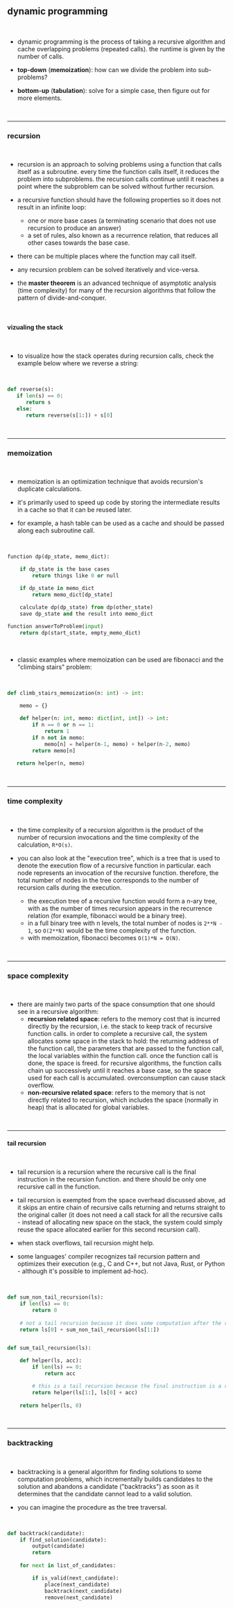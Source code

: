 ## dynamic programming

<br>

* dynamic programming is the process of taking a recursive algorithm and cache overlapping problems (repeated calls). the runtime is given by the number of calls.
  
* **top-down** (**memoization**): how can we divide the problem into sub-problems?
  
* **bottom-up** (**tabulation**): solve for a simple case, then figure out for more elements.


<br>

---

### recursion

<br>

* recursion is an approach to solving problems using a function that calls itself as a subroutine. every time the function calls itself, it reduces the problem into subproblems. the recursion calls continue until it reaches a point where the subproblem can be solved without further recursion.

* a recursive function should have the following properties so it does not result in an infinite loop:
   * one or more base cases (a terminating scenario that does not use recursion to produce an answer)
   * a set of rules, also known as a recurrence relation, that reduces all other cases towards the base case.

* there can be multiple places where the function may call itself. 

* any recursion problem can be solved iteratively and vice-versa.

* the **master theorem** is an advanced technique of asymptotic analysis (time complexity) for many of the recursion algorithms that follow the pattern of divide-and-conquer.

<br>


#### vizualing the stack

<br>

* to visualize how the stack operates during recursion calls, check the example below where we reverse a string:

<br>

```python
def reverse(s):
   if len(s) == 0:
      return s
   else:
      return reverse(s[1:]) + s[0]
```

<br>

---

### memoization

<br>

* memoization is an optimization technique that avoids recursion's duplicate calculations.

* it's primarily used to speed up code by storing the intermediate results in a cache so that it can be reused later.

* for example, a hash table can be used as a cache and should be passed along each subroutine call.

<br>

```python
function dp(dp_state, memo_dict):

    if dp_state is the base cases
        return things like 0 or null
    
    if dp_state in memo_dict
        return memo_dict[dp_state]

    calculate dp(dp_state) from dp(other_state)
    save dp_state and the result into memo_dict

function answerToProblem(input) 
    return dp(start_state, empty_memo_dict)
```

<br>

* classic examples where memoization can be used are fibonacci and the "climbing stairs" problem:

<br>

```python
def climb_stairs_memoization(n: int) -> int:
 
    memo = {}    

    def helper(n: int, memo: dict[int, int]) -> int:
        if n == 0 or n == 1:
            return 1
        if n not in memo:
            memo[n] = helper(n-1, memo) + helper(n-2, memo)
        return memo[n]
 
   return helper(n, memo)
```

<br>

----

### time complexity

<br>

* the time complexity of a recursion algorithm is the product of the number of recursion invocations and the time complexity of the calculation, `R*O(s)`.

* you can also look at the "execution tree", which is a tree that is used to denote the execution flow of a recursive function in particular. each node represents an invocation of the recursive function. therefore, the total number of nodes in the tree corresponds to the number of recursion calls during the execution.
   * the execution tree of a recursive function would form a n-ary tree, with as the number of times recursion appears in the recurrence relation (for example, fibonacci would be a binary tree).
   * in a full binary tree with n levels, the total number of nodes is `2**N - 1`, so `O(2**N)` would be the time complexity of the function.
   * with memoization, fibonacci becomes `O(1)*N = O(N)`.

<br>

----

### space complexity

<br>

* there are mainly two parts of the space consumption that one should see in a recursive algorithm:
   * **recursion related space**: refers to the memory cost that is incurred directly by the recursion, i.e. the stack to keep track of recursive function calls. in order to complete a recursive call, the system allocates some space in the stack to hold: the returning address of the function call, the parameters that are passed to the function call, the local variables within the function call. once the function call is done, the space is freed. for recursive algorithms, the function calls chain up successively until it reaches a base case, so the space used for each call is accumulated. overconsumption can cause stack overflow.
   * **non-recursive related space**: refers to the memory that is not directly related to recursion, which includes the space (normally in heap) that is allocated for global variables.
 
<br>

---

#### tail recursion

<br>

* tail recursion is a recursion where the recursive call is the final instruction in the recursion function. and there should be only one recursive call in the function.

* tail recursion is exempted from the space overhead discussed above, ad it skips an entire chain of recursive calls returning and returns straight to the original caller (it does not need a call stack for all the recursive calls - instead of allocating new space on the stack, the system could simply reuse the space allocated earlier for this second recursion call).

* when stack overflows, tail recursion might help.

* some languages' compiler recognizes tail recursion pattern and optimizes their execution (e.g., C and C++, but not Java, Rust, or Python - although it's possible to implement ad-hoc).

<br>

```python
def sum_non_tail_recursion(ls):
    if len(ls) == 0:
        return 0
    
    # not a tail recursion because it does some computation after the recursive call returned
    return ls[0] + sum_non_tail_recursion(ls[1:])


def sum_tail_recursion(ls):

    def helper(ls, acc):
        if len(ls) == 0:
            return acc

        # this is a tail recursion because the final instruction is a recursive call
        return helper(ls[1:], ls[0] + acc)
    
    return helper(ls, 0)
```

<br>

---

### backtracking

<br>

* backtracking is a general algorithm for finding solutions to some computation problems, which incrementally builds candidates to the solution and abandons a candidate ("backtracks") as soon as it determines that the candidate cannot lead to a valid solution.

* you can imagine the procedure as the tree traversal.

<br>

```python
def backtrack(candidate):
    if find_solution(candidate):
        output(candidate)
        return
    
    for next in list_of_candidates:

        if is_valid(next_candidate):
            place(next_candidate)
            backtrack(next_candidate)
            remove(next_candidate)
````

